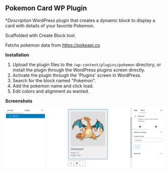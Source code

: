 ## Pokemon Card WP Plugin

**Description*
WordPress plugin that creates a dynamic block to display a card with details of your favorite Pokemon.

Scaffolded with Create Block tool.

Fetchs pokemon data from https://pokeapi.co

**Installation**

1. Upload the plugin files to the `/wp-content/plugins/pokemon` directory, or install the plugin through the WordPress plugins screen directly.
2. Activate the plugin through the 'Plugins' screen in WordPress.
3. Search for the block named "Pokemon".
4. Add the pokemon name and click load.
5. Edit colors and alignment as wanted.

**Screenshots**

![screenshot](/assets/screenshot.png)

